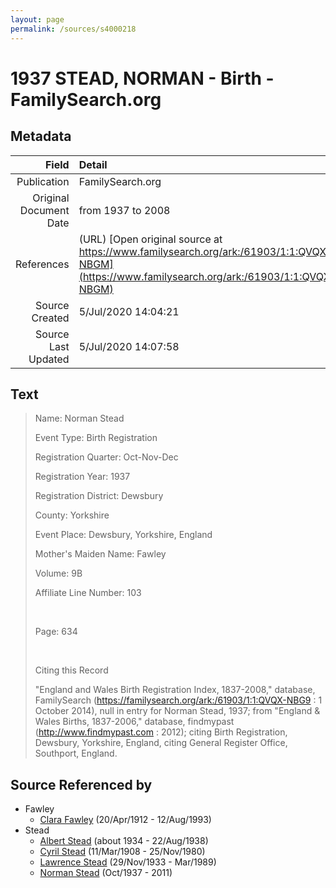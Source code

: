 ```yaml
---
layout: page
permalink: /sources/s4000218
---
```


# 1937 STEAD, NORMAN - Birth - FamilySearch.org

## Metadata

Field | Detail
---:|:---
Publication | FamilySearch.org
Original Document Date | from 1937 to 2008
References | (URL) [Open original source at https://www.familysearch.org/ark:/61903/1:1:QVQX-NBGM](https://www.familysearch.org/ark:/61903/1:1:QVQX-NBGM)
Source Created | 5/Jul/2020 14:04:21
Source Last Updated | 5/Jul/2020 14:07:58

## Text

> Name: Norman Stead
>
> Event Type: Birth Registration
>
> Registration Quarter: Oct-Nov-Dec
>
> Registration Year: 1937
>
> Registration District: Dewsbury
>
> County: Yorkshire
>
> Event Place: Dewsbury, Yorkshire, England
>
> Mother's Maiden Name: Fawley
>
> Volume: 9B
>
> Affiliate Line Number: 103
>
> <br/>
>
> Page: 634
>
> <br/>
>
> Citing this Record
>
> "England and Wales Birth Registration Index, 1837-2008," database, FamilySearch (https://familysearch.org/ark:/61903/1:1:QVQX-NBG9 : 1 October 2014), null in entry for Norman Stead, 1937; from "England & Wales Births, 1837-2006," database, findmypast (http://www.findmypast.com : 2012); citing Birth Registration, Dewsbury, Yorkshire, England, citing General Register Office, Southport, England.
>

## Source Referenced by

* Fawley
  * [Clara Fawley](../people/@7539126@-clara-fawley-b1912-4-20-d1993-8-12.md) (20/Apr/1912 - 12/Aug/1993)
* Stead
  * [Albert Stead](../people/@82189144@-albert-stead-b1934-d1938-8-22.md) (about 1934 - 22/Aug/1938)
  * [Cyril Stead](../people/@61214710@-cyril-stead-b1908-3-11-d1980-11-25.md) (11/Mar/1908 - 25/Nov/1980)
  * [Lawrence Stead](../people/@18256653@-lawrence-stead-b1933-11-29-d1989-3.md) (29/Nov/1933 - Mar/1989)
  * [Norman Stead](../people/@69808462@-norman-stead-b1937-10-d2011.md) (Oct/1937 - 2011)
